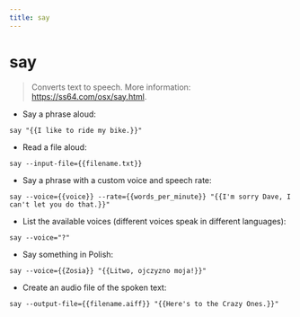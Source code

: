 ```yaml
---
title: say
---
```

# say

> Converts text to speech.
> More information: <https://ss64.com/osx/say.html>.

- Say a phrase aloud:

`say "{{I like to ride my bike.}}"`

- Read a file aloud:

`say --input-file={{filename.txt}}`

- Say a phrase with a custom voice and speech rate:

`say --voice={{voice}} --rate={{words_per_minute}} "{{I'm sorry Dave, I can't let you do that.}}"`

- List the available voices (different voices speak in different languages):

`say --voice="?"`

- Say something in Polish:

`say --voice={{Zosia}} "{{Litwo, ojczyzno moja!}}"`

- Create an audio file of the spoken text:

`say --output-file={{filename.aiff}} "{{Here's to the Crazy Ones.}}"`

